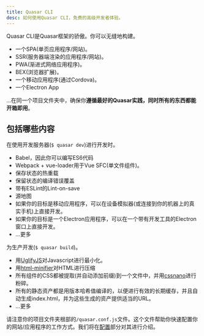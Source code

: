 ```yaml
---
title: Quasar CLI
desc: 如何使用Quasar CLI，免费的高级开发者体验。
---
```


Quasar CLI是Quasar框架的骄傲。你可以无缝地构建。

* 一个SPA(单页应用程序/网站)。
* SSR(服务器端渲染的应用程序/网站)。
* PWA(渐进式网络应用程序)。
* BEX(浏览器扩展)。
* 一个移动应用程序(通过Cordova)。
* 一个Electron App

...在同一个项目文件夹中，确保你**遵循最好的Quasar实践，同时所有的东西都能开箱即用**。

<q-btn push no-caps color="brand-primary" ic-right=" launch" label="Install Quasar CLI" to="/quasar-cli/installation" class="q-mt-md" />

## 包括哪些内容

在使用开发服务器(`$ quasar dev`)进行开发时。

* Babel，因此你可以编写ES6代码
* Webpack + vue-loader用于Vue SFC(单文件组件)。
* 保存状态的热重载
* 保留状态的编译错误覆盖
* 带有ESLint的Lint-on-save
* 源地图
* 如果你的目标是移动应用程序，可以在设备模拟器(或连接到你的机器上的真实手机)上直接开发。
* 如果你的目标是一个Electron应用程序，可以在一个带有开发工具的Electron窗口上直接开发。
* ...更多

为生产开发(`$ quasar build`)。

* 用[UglifyJS](https://github.com/mishoo/UglifyJS2)对Javascript进行最小化。
* 用[html-minifier](https://github.com/kangax/html-minifier)对HTML进行压缩
* 所有组件的CSS都被提取(并自动添加前缀)到一个文件中，并用[cssnano](https://github.com/ben-eb/cssnano)进行粉碎。
* 所有的静态资产都是用版本哈希值编译的，以便进行有效的长期缓存，并且自动生成index.html，并为这些生成的资产提供适当的URL。
* ...更多

请注意你的项目文件夹根部的`/quasar.conf.js`文件。这个文件帮助你快速配置你的网站/应用程序的工作方式。我们将在[配置](/quasar-cli/quasar-conf-js)部分对其进行介绍。
